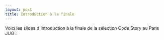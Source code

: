 ```yaml
---
layout: post
title: Introduction à la finale
---
```


Voici les slides d'introduction à la finale de la sélection Code Story au Paris JUG :

<script src="http://speakerdeck.com/embed/4f3ca7f8fd7df8001f00086b.js"></script>